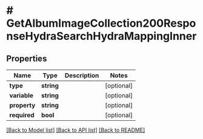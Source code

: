 # # GetAlbumImageCollection200ResponseHydraSearchHydraMappingInner

## Properties

Name | Type | Description | Notes
------------ | ------------- | ------------- | -------------
**type** | **string** |  | [optional]
**variable** | **string** |  | [optional]
**property** | **string** |  | [optional]
**required** | **bool** |  | [optional]

[[Back to Model list]](../../README.md#models) [[Back to API list]](../../README.md#endpoints) [[Back to README]](../../README.md)

